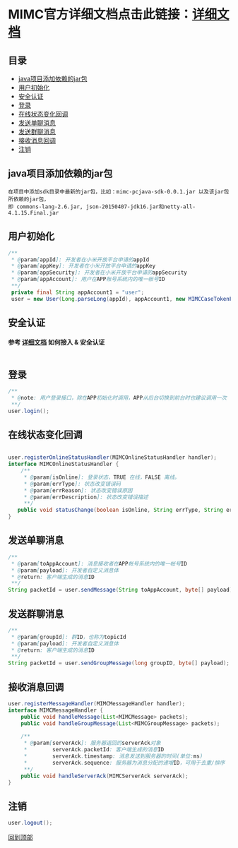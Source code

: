 # MIMC官方详细文档点击此链接：[详细文档](https://github.com/Xiaomi-mimc/operation-manual)

## 目录
* [java项目添加依赖的jar包](#java项目添加依赖的jar包)
* [用户初始化](#用户初始化)
* [安全认证](#安全认证)
* [登录](#登录)
* [在线状态变化回调](#在线状态变化回调)
* [发送单聊消息](#发送单聊消息)
* [发送群聊消息](#发送群聊消息)
* [接收消息回调](#接收消息回调)
* [注销](#注销)

## java项目添加依赖的jar包
```
在项目中添加sdk目录中最新的jar包，比如：mimc-pcjava-sdk-0.0.1.jar 以及该jar包所依赖的jar包，
即 commons-lang-2.6.jar, json-20150407-jdk16.jar和netty-all-4.1.15.Final.jar
```

## 用户初始化

``` java 
/**
 * @param[appId]: 开发者在小米开放平台申请的appId
 * @param[appKey]: 开发者在小米开放平台申请的appKey
 * @param[appSecurity]: 开发者在小米开放平台申请的appSecurity
 * @param[appAccount]: 用户在APP帐号系统内的唯一帐号ID
 **/
 private final String appAccount1 = "user";
 user = new User(Long.parseLong(appId), appAccount1, new MIMCCaseTokenFetcher(appId, appKey, appSecurity, url, appAccount1));
```

## 安全认证
#### 参考 [详细文档](https://github.com/Xiaomi-mimc/operation-manual) 如何接入 & 安全认证
``` java 

```

## 登录

``` java 
/**
 * @note: 用户登录接口，除在APP初始化时调用，APP从后台切换到前台时也建议调用一次
 **/ 
user.login();
```

## 在线状态变化回调

``` java

user.registerOnlineStatusHandler(MIMCOnlineStatusHandler handler);
interface MIMCOnlineStatusHandler {
    /**
     * @param[isOnline]: 登录状态，TRUE 在线，FALSE 离线。
     * @param[errType]: 状态改变错误码
     * @param[errReason]: 状态改变错误原因
     * @param[errDescription]: 状态改变错误描述
     **/
   public void statusChange(boolean isOnline, String errType, String errReason, String errDescription);
}
```

## 发送单聊消息

``` java 
/**
 * @param[toAppAccount]: 消息接收者在APP帐号系统内的唯一帐号ID
 * @param[payload]: 开发者自定义消息体
 * @return: 客户端生成的消息ID
 **/ 
String packetId = user.sendMessage(String toAppAccount, byte[] payload);
```

## 发送群聊消息

``` java
/**
 * @param[groupId]: 群ID，也称为topicId
 * @param[payload]: 开发者自定义消息体
 * @return: 客户端生成的消息ID
 **/ 
String packetId = user.sendGroupMessage(long groupID, byte[] payload); 
```

## 接收消息回调

``` java 
user.registerMessageHandler(MIMCMessageHandler handler);
interface MIMCMessageHandler {
	public void handleMessage(List<MIMCMessage> packets);        
	public void handleGroupMessage(List<MIMCGroupMessage> packets); 
	
	/**
	 * @param[serverAck]: 服务器返回的serverAck对象
	 *        serverAck.packetId: 客户端生成的消息ID
	 *        serverAck.timestamp: 消息发送到服务器的时间(单位:ms)
	 *        serverAck.sequence: 服务器为消息分配的递增ID，可用于去重/排序
	 **/ 
	public void handleServerAck(MIMCServerAck serverAck);
}
```

## 注销

``` java 
user.logout();
```

[回到顶部](#readme)
